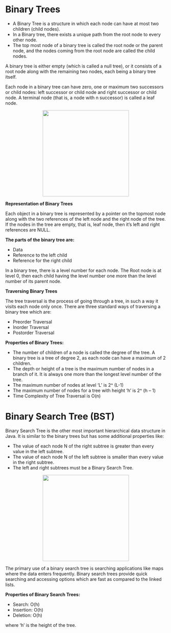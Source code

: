 # Binary Trees
- A Binary Tree is a structure in which each node can have at most two children (child nodes).
- In a Binary tree, there exists a unique path from the root node to every other node.
- The top most node of a binary tree is called the root node or the parent node, and the nodes coming from the root node are called the child nodes.

A binary tree is either empty (which is called a null tree), or it consists of a root node along with the remaining two nodes, each being a binary tree itself.

Each node in a binary tree can have zero, one or maximum two successors or child nodes: left successor or child node and right successor or child node. A terminal node (that is, a node with n successor) is called a leaf node.

<p align="center">
<img height="270" src="https://user-images.githubusercontent.com/13514156/120518632-64969400-c397-11eb-8ed9-7d1a210c62dc.jpeg">
</p>

**Representation of Binary Trees**

Each object in a binary tree is represented by a pointer on the topmost node along with the two references of the left node and the right node of the tree. If the nodes in the tree are empty, that is, leaf node, then it’s left and right references are NULL.

**The parts of the binary tree are:**

- Data
- Reference to the left child
- Reference for the right child

In a binary tree, there is a level number for each node. The Root node is at level 0, then each child having the level number one more than the level number of its parent node.

**Traversing Binary Trees**

The tree traversal is the process of going through a tree, in such a way it visits each node only once. There are three standard ways of traversing a binary tree which are:

- Preorder Traversal
- Inorder Traversal
- Postorder Traversal

**Properties of Binary Trees:**

- The number of children of a node is called the degree of the tree. A binary tree is a tree of degree 2, as each node can have a maximum of 2 children.
- The depth or height of a tree is the maximum number of nodes in a branch of it. It is always one more than the longest level number of the tree.
- The maximum number of nodes at level ‘L’ is 2^ (L-1)
- The maximum number of nodes for a tree with height ‘h’ is 2^ (h – 1)
- Time Complexity of Tree Traversal is O(n)


# Binary Search Tree (BST) 

Binary Search Tree is the other most important hierarchical data structure in Java. It is similar to the binary trees but has some additional properties like:

- The value of each node N of the right subtree is greater than every value in the left subtree.
- The value of each node N of the left subtree is smaller than every value in the right subtree.
- The left and right subtrees must be a Binary Search Tree.

<p align="center">
<img height="270" src="https://user-images.githubusercontent.com/13514156/120518528-4b8de300-c397-11eb-9464-4f3911cc45ed.png">
</p>

The primary use of a binary search tree is searching applications like maps where the data enters frequently. Binary search trees provide quick searching and accessing options which are fast as compared to the linked lists.

**Properties of Binary Search Trees:**

- Search: O(h)
- Insertion: O(h)
- Deletion: O(h)

where ‘h’ is the height of the tree.